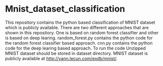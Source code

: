 # Mnist_dataset_classification
 This repository contains the python based classification of MNIST dataset which is publicly available. There are two different approaches that are shown in this repository. One is based on random forest classifier and other is based on deep learing. 
random_forest.py contains the python code for the random forest classifier based approach.
cnn.py contains the python code for the deep learing based approach.
To run the code Unzipped MNIST dataset should be stored in dataset directory. MNIST dataset is publicly available at http://yann.lecun.com/exdb/mnist/.
